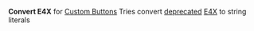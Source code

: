 **Convert E4X** for [Custom Buttons](https://addons.mozilla.org/addon/custom-buttons/)
Tries convert [deprecated](http://custombuttons.sf.net/forum/viewtopic.php?f=2&t=365) [E4X](https://developer.mozilla.org/en-US/docs/E4X) to string literals